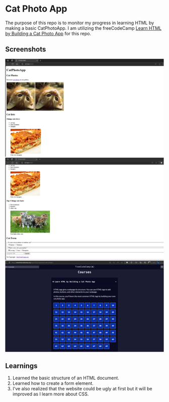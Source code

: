 # Cat Photo App
The purpose of this repo is to monitor my progress in learning HTML by making a basic CatPhotoApp. I am utilizing the freeCodeCamp [Learn HTML by Building a Cat Photo App](https://www.freecodecamp.org/learn/2022/responsive-web-design/#learn-html-by-building-a-cat-photo-app) for this repo.

## Screenshots
<img src="assets/readme-screenshots/output_1stPage.png" alt="First page output"/>
<img src="assets/readme-screenshots/output_2ndPage.png" alt="Second page output"/>
<img src="assets/readme-screenshots/freecodecamp_steps.png"/>

## Learnings
1. Learned the basic structure of an HTML document.
2. Learned how to create a form element.
3. I've also realized that the website could be ugly at first but it will be improved as I learn more about CSS.

